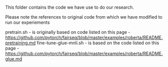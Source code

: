 This folder contains the code we have use to do our research.

Please note the references to original code from which we have modified to run our experiements

pretrain.sh - is originally based on code listed on this page - https://github.com/pytorch/fairseq/blob/master/examples/roberta/README.pretraining.md
fine-tune-glue-mnli.sh - is based on the code listed on this page - https://github.com/pytorch/fairseq/blob/master/examples/roberta/README.glue.md

